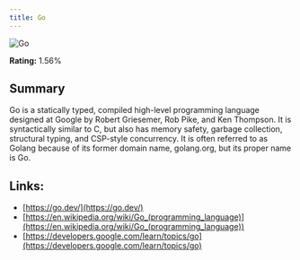 ```yaml
---
title: Go
---
```


![Go](https://www.tiobe.com/wp-content/themes/tiobe/tiobe-index/images/Go.png)

**Rating:** 1.56%

## Summary

Go is a statically typed, compiled high-level programming language designed at Google by Robert Griesemer, Rob Pike, and Ken Thompson. It is syntactically similar to C, but also has memory safety, garbage collection, structural typing, and CSP-style concurrency. It is often referred to as Golang because of its former domain name, golang.org, but its proper name is Go.

## Links:

- [https://go.dev/](https://go.dev/)
- [https://en.wikipedia.org/wiki/Go_(programming_language)](https://en.wikipedia.org/wiki/Go_(programming_language))
- [https://developers.google.com/learn/topics/go](https://developers.google.com/learn/topics/go)
